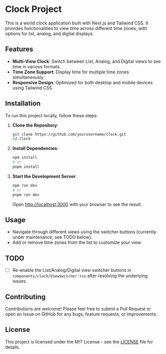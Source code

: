 # Clock Project

This is a world clock application built with Next.js and Tailwind CSS. It provides functionalities to view time across different time zones, with options for list, analog, and digital displays.

## Features

- **Multi-View Clock**: Switch between List, Analog, and Digital views to see time in various formats.
- **Time Zone Support**: Display time for multiple time zones simultaneously.
- **Responsive Design**: Optimized for both desktop and mobile devices using Tailwind CSS.

## Installation

To run this project locally, follow these steps:

1. **Clone the Repository**:
   ```bash
   git clone https://github.com/yourusername/clock.git
   cd clock
   ```
2. **Install Dependencies**:
   ```bash
   npm install
   # or
   pnpm install
   ```
3. **Start the Development Server**:
   ```bash
   npm run dev
   # or
   pnpm run dev
   ```
   Open [http://localhost:3000](http://localhost:3000) with your browser to see the result.

## Usage

- Navigate through different views using the switcher buttons (currently under maintenance, see TODO below).
- Add or remove time zones from the list to customize your view.

## TODO

- [ ] Re-enable the List/Analog/Digital view switcher buttons in `components/clock/ViewSwitcher.tsx` after resolving the underlying issues.

## Contributing

Contributions are welcome! Please feel free to submit a Pull Request or open an Issue on GitHub for any bugs, feature requests, or improvements.

## License

This project is licensed under the MIT License - see the [LICENSE](LICENSE) file for details.
